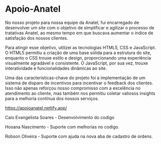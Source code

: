 # Apoio-Anatel
No nosso projeto para nossa equipe da Anatel, fui encarregado de desenvolver um site com o objetivo de simplificar e agilizar o processo de tratativas Anatel, ao mesmo tempo em que buscava aumentar o índice de satisfação dos nossos clientes.

Para atingir esse objetivo, utilizei as tecnologias HTML5, CSS e JavaScript. O HTML5 permitiu a criação de uma base sólida para a estrutura do site, enquanto o CSS trouxe estilo e design, proporcionando uma experiência visualmente agradável e consistente. O JavaScript, por sua vez, trouxe interatividade e funcionalidades dinâmicas ao site.

Uma das características-chave do projeto foi a implementação de um sistema de disparo de incentivos para incentivar o feedback dos clientes. Isso não apenas reforçou nosso compromisso com a excelência no atendimento ao cliente, mas também nos permitiu coletar valiosos insights para a melhoria contínua dos nossos serviços.


https://apoioanatel.netlify.app/

Caio Evangelista Soares - Desenvolvimento do codigo


Hosana Nascimento - Suporte com melhorias no codigo.


Robson Oliveira - Suporte com ajuda na nova aba de cadastro de ordens.

